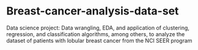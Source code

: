 # Breast-cancer-analysis-data-set
Data science project: 
Data wrangling, EDA, and application of clustering, regression, and classification algorithms, among others, to analyze the dataset of patients with lobular breast cancer from the NCI SEER program
